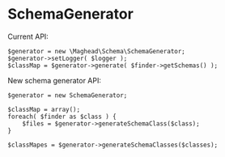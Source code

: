 SchemaGenerator
===============

Current API:

    $generator = new \Maghead\Schema\SchemaGenerator;
    $generator->setLogger( $logger );
    $classMap = $generator->generate( $finder->getSchemas() );

New schema generator API:

    $generator = new SchemaGenerator;

    $classMap = array();
    foreach( $finder as $class ) {
        $files = $generator->generateSchemaClass($class);
    }

    $classMapes = $generator->generateSchemaClasses($classes);

